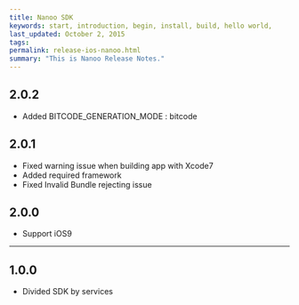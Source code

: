 ```yaml
---
title: Nanoo SDK
keywords: start, introduction, begin, install, build, hello world,
last_updated: October 2, 2015
tags: 
permalink: release-ios-nanoo.html
summary: "This is Nanoo Release Notes."
---
```


## 2.0.2
* Added BITCODE_GENERATION_MODE : bitcode

## 2.0.1
* Fixed warning issue when building app with Xcode7
* Added required framework
* Fixed Invalid Bundle rejecting issue

## 2.0.0
* Support iOS9

---

## 1.0.0
* Divided SDK by services
